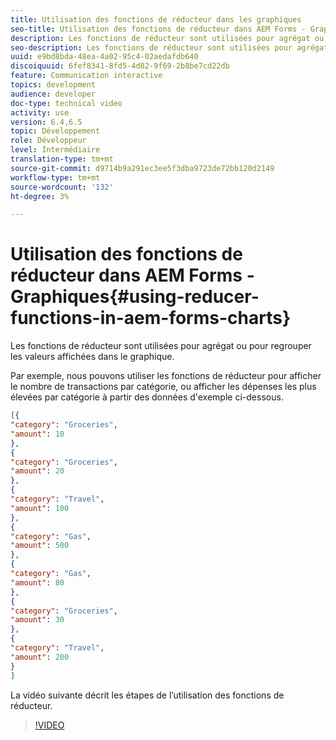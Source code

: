 ```yaml
---
title: Utilisation des fonctions de réducteur dans les graphiques
seo-title: Utilisation des fonctions de réducteur dans AEM Forms - Graphiques
description: Les fonctions de réducteur sont utilisées pour agrégat ou pour regrouper les valeurs affichées dans le graphique. La vidéo suivante décrit les étapes de l'utilisation des fonctions de réducteur.
seo-description: Les fonctions de réducteur sont utilisées pour agrégat ou pour regrouper les valeurs affichées dans le graphique. La vidéo suivante décrit les étapes de l'utilisation des fonctions de réducteur.
uuid: e9bd8bda-48ea-4a02-95c4-02aedafdb640
discoiquuid: 6fef8341-8fd5-4d82-9f69-2b8be7cd22db
feature: Communication interactive
topics: development
audience: developer
doc-type: technical video
activity: use
version: 6.4,6.5
topic: Développement
role: Développeur
level: Intermédiaire
translation-type: tm+mt
source-git-commit: d9714b9a291ec3ee5f3dba9723de72bb120d2149
workflow-type: tm+mt
source-wordcount: '132'
ht-degree: 3%

---
```



# Utilisation des fonctions de réducteur dans AEM Forms - Graphiques{#using-reducer-functions-in-aem-forms-charts}

Les fonctions de réducteur sont utilisées pour agrégat ou pour regrouper les valeurs affichées dans le graphique.


Par exemple, nous pouvons utiliser les fonctions de réducteur pour afficher le nombre de transactions par catégorie, ou afficher les dépenses les plus élevées par catégorie à partir des données d&#39;exemple ci-dessous.

```json
[{
"category": "Groceries",
"amount": 10
},
{
"category": "Groceries",
"amount": 20
},
{
"category": "Travel",
"amount": 100
},
{
"category": "Gas",
"amount": 500
},
{
"category": "Gas",
"amount": 80
},
{
"category": "Groceries",
"amount": 30
},
{
"category": "Travel",
"amount": 200
}
]
```

La vidéo suivante décrit les étapes de l’utilisation des fonctions de réducteur.

>[!VIDEO](https://video.tv.adobe.com/v/21368/?quality=9&learn=on)

